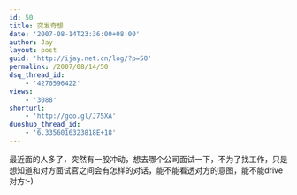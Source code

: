```yaml
---
id: 50
title: 突发奇想
date: '2007-08-14T23:36:00+08:00'
author: Jay
layout: post
guid: 'http://ijay.net.cn/log/?p=50'
permalink: /2007/08/14/50
dsq_thread_id:
    - '4270596422'
views:
    - '3088'
shorturl:
    - 'http://goo.gl/J75XA'
duoshuo_thread_id:
    - '6.3356016323818E+18'
---
```


最近面的人多了，突然有一股冲动，想去哪个公司面试一下，不为了找工作，只是想知道和对方面试官之间会有怎样的对话，能不能看透对方的意图，能不能drive对方:-)